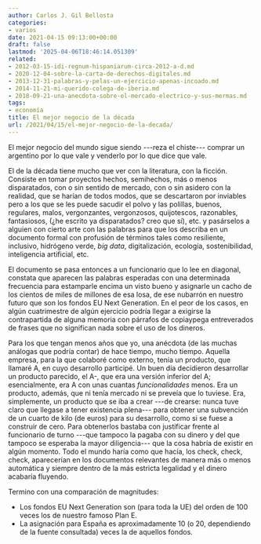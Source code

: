 ```yaml
---
author: Carlos J. Gil Bellosta
categories:
- varios
date: 2021-04-15 09:13:00+00:00
draft: false
lastmod: '2025-04-06T18:46:14.051309'
related:
- 2012-03-15-idi-regnum-hispaniarum-circa-2012-a-d.md
- 2020-12-04-sobre-la-carta-de-derechos-digitales.md
- 2013-12-31-palabras-y-pelas-un-ejercicio-apenas-incoado.md
- 2014-11-21-mi-querido-colega-de-iberia.md
- 2018-09-21-una-anecdota-sobre-el-mercado-electrico-y-sus-mermas.md
tags:
- economía
title: El mejor negocio de la década
url: /2021/04/15/el-mejor-negocio-de-la-decada/
---
```


El mejor negocio del mundo sigue siendo ---reza el chiste--- comprar un argentino por lo que vale y venderlo por lo que dice que vale.

El de la década tiene mucho que ver con la literatura, con la ficción. Consiste en tomar proyectos hechos, semihechos, más o menos disparatados, con o sin sentido de mercado, con o sin asidero con la realidad, que se harían de todos modos, que se descartaron por inviables pero a los que se les puede sacudir el polvo y las polillas, buenos, regulares, malos, vergonzantes, vergonzosos, quijotescos, razonables, fantasiosos, (¿he escrito ya disparatados? creo que sí), etc. y pasárselos a alguien con cierto arte con las palabras para que los describa en un documento formal con profusión de términos tales como resiliente, inclusivo, hidrógeno verde, _big data_, digitalización, ecología, sostenibilidad, inteligencia artificial, etc.

El documento se pasa entonces a un funcionario que lo lee en diagonal, constata que aparecen las palabras esperadas con una determinada frecuencia para estamparle encima un visto bueno y asignarle un cacho de los cientos de miles de millones de esa losa, de ese nubarrón en nuestro futuro que son los fondos EU Next Generation. En el peor de los casos, en algún cuatrimestre de algún ejercicio podría llegar a exigirse la contrapartida de alguna memoria con párrafos de copiaypega entreverados de frases que no significan nada sobre el uso de los dineros.

Para los que tengan menos años que yo, una anécdota (de las muchas análogas que podría contar) de hace tiempo, mucho tiempo. Aquella empresa, para la que colaboré como externo, tenía un producto, que llamaré A, en cuyo desarrollo participé. Un buen día decidieron desarrollar un producto parecido, el A-, que era una versión inferior del A; esencialmente, era A con unas cuantas _funcionalidades_ menos. Era un producto, además, que ni tenía mercado ni se preveía que lo tuviese. Era, simplemente, un producto que se iba a crear ---de crearse: nunca tuve claro que llegase a tener existencia plena--- para obtener una subvención de un  cuarto de kilo (de euros) para su desarrollo, como si se fuese a construir de cero. Para obtenerlos bastaba con justificar frente al funcionario de turno ---que tampoco la pagaba con su dinero y del que tampoco se esperaba la mayor diligencia--- que la cosa habría de existir en algún momento. Todo el mundo haría como que hacía, los check, check, check, aparecerían en los documentos relevantes de manera más o menos automática y siempre dentro de la más estricta legalidad y el dinero acabaría fluyendo.

Termino con una comparación de magnitudes:

* Los fondos EU Next Generation son (para toda la UE) del orden de 100 veces los de nuestro famoso Plan E.
* La asignación para España es aproximadamente 10 (o 20, dependiendo de la fuente consultada) veces la de aquellos fondos.